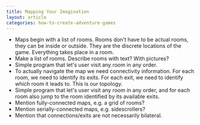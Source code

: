 ```yaml
---
title: Mapping Your Imagination
layout: article
categories: how-to-create-adventure-games
---
```


* Maps begin with a list of rooms. Rooms don't have to be actual rooms, they can be inside or outside. They are the discrete locations of the game. Everything takes place in a room.
* Make a list of rooms. Describe rooms with text? With pictures?
* Simple program that let's user visit any room in any order.
* To actually navigate the map we need connectivity information. For each room, we need to identify its exits. For each exit, we need to identify which room it leads to. This is our topology.
* Simple program that let's user visit any room in any order, and for each room also jump to the room identified by its available exits.
* Mention fully-connected maps, e.g. a grid of rooms?
* Mention serially-connected maps, e.g. sidescrollers?
* Mention that connections/exits are not necessarily bilateral.
